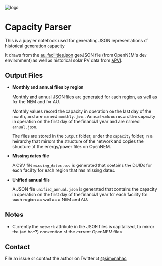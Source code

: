 ![logo](https://openelectricity.org.au/img/logo.svg)


# Capacity Parser

This is a jupyter notebook used for generating JSON representations of historical generation capacity.

It draws from the [au_facilities.json](https://data.dev.opennem.org.au/v3/geo/au_facilities.json) geoJSON file (from OpenNEM's dev environment) as well as historical solar PV data from [APVI](https://pv-map.apvi.org.au/data/postcode/monthly/capacity/).


## Output Files

* **Monthly and annual files by region**

  Monthly and annual JSON files are generated for each region, as well as for the NEM and for AU.

  Monthly values record the capacity in operation on the last day of the month, and are named `monthly.json`. Annual values record the capacity in operation on the first day of the financial year and are named `annual.json`.

  The files are stored in the `output` folder, under the `capacity` folder, in a heirarchy that mirrors the structure of the network and copies the structure of the energy/power files on OpenNEM.


* **Missing dates file**

  A CSV file `missing_dates.csv` is generated that contains the DUIDs for each facility for each region that has missing dates.


* **Unified annual file**

   A JSON file `unified_annual.json` is generated that contains the capacity in operation on the first day of the financial year for each facility for each region as well as a NEM and AU.


## Notes

* Currently the `network` attribute in the JSON files is capitalised, to mirror the (ad hoc?) convention of the current OpenNEM files.

## Contact

 File an issue or contact the author on Twitter at [@simonahac](https://twitter.com/simonahac)
